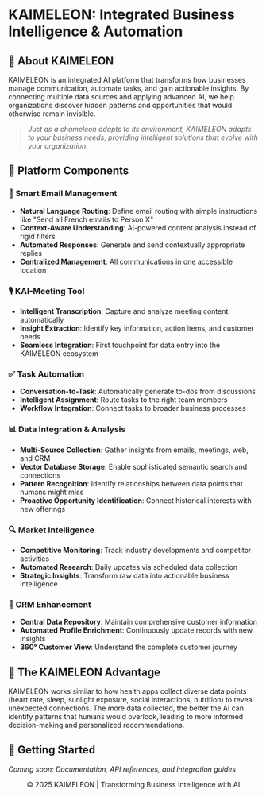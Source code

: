 # KAIMELEON: Integrated Business Intelligence & Automation


## 🤖 About KAIMELEON

KAIMELEON is an integrated AI platform that transforms how businesses manage communication, automate tasks, and gain actionable insights. By connecting multiple data sources and applying advanced AI, we help organizations discover hidden patterns and opportunities that would otherwise remain invisible.

> *Just as a chameleon adapts to its environment, KAIMELEON adapts to your business needs, providing intelligent solutions that evolve with your organization.*

## 🧩 Platform Components

### 📧 Smart Email Management
- **Natural Language Routing**: Define email routing with simple instructions like "Send all French emails to Person X"
- **Context-Aware Understanding**: AI-powered content analysis instead of rigid filters
- **Automated Responses**: Generate and send contextually appropriate replies
- **Centralized Management**: All communications in one accessible location

### 🎙️ KAI-Meeting Tool
- **Intelligent Transcription**: Capture and analyze meeting content automatically
- **Insight Extraction**: Identify key information, action items, and customer needs
- **Seamless Integration**: First touchpoint for data entry into the KAIMELEON ecosystem

### ✅ Task Automation
- **Conversation-to-Task**: Automatically generate to-dos from discussions
- **Intelligent Assignment**: Route tasks to the right team members
- **Workflow Integration**: Connect tasks to broader business processes

### 📊 Data Integration & Analysis
- **Multi-Source Collection**: Gather insights from emails, meetings, web, and CRM
- **Vector Database Storage**: Enable sophisticated semantic search and connections
- **Pattern Recognition**: Identify relationships between data points that humans might miss
- **Proactive Opportunity Identification**: Connect historical interests with new offerings

### 🔍 Market Intelligence
- **Competitive Monitoring**: Track industry developments and competitor activities
- **Automated Research**: Daily updates via scheduled data collection
- **Strategic Insights**: Transform raw data into actionable business intelligence

### 💼 CRM Enhancement
- **Central Data Repository**: Maintain comprehensive customer information
- **Automated Profile Enrichment**: Continuously update records with new insights
- **360° Customer View**: Understand the complete customer journey

## 🧠 The KAIMELEON Advantage

KAIMELEON works similar to how health apps collect diverse data points (heart rate, sleep, sunlight exposure, social interactions, nutrition) to reveal unexpected connections. The more data collected, the better the AI can identify patterns that humans would overlook, leading to more informed decision-making and personalized recommendations.

## 🚀 Getting Started

*Coming soon: Documentation, API references, and integration guides*


<p align="center">© 2025 KAIMELEON | Transforming Business Intelligence with AI</p>
